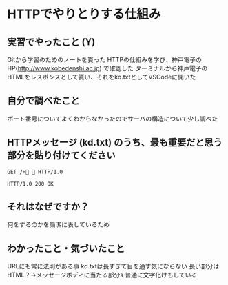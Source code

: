 # HTTPでやりとりする仕組み

<!-- Markdown記法のヒント

コード記法（1行の中に埋めたい場合）

`code`

コードブロック記法（複数行）

```
print('a')
print('b')
```

-->

## 実習でやったこと (Y)

Gitから学習のためのノートを貰った
HTTPの仕組みを学び、神戸電子のHP(http://www.kobedenshi.ac.jp)  で確認した
ターミナルから神戸電子のHTMLをレスポンスとして貰い、それをkd.txtとしてVSCodeに開いた

## 自分で調べたこと

ポート番号についてよくわからなかったのでサーバの構造について少し調べた

## HTTPメッセージ (kd.txt) のうち、最も重要だと思う部分を貼り付けてください

```
GET /H  HTTP/1.0

HTTP/1.0 200 OK
```

## それはなぜですか？

何をするのかを簡潔に表しているため

## わかったこと・気づいたこと

URLにも常に法則がある事
kd.txtは長すぎて目を通す気にならない
長い部分はHTML？->メッセージボディに当たる部分s
普通に文字化けもしている
